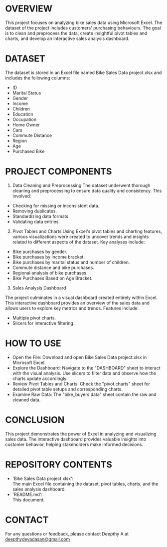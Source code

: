 # OVERVIEW

This project focuses on analyzing bike sales data using Microsoft Excel. The dataset of the project includes customers' purchasing behaviours. The goal is to clean and preprocess the data, create insightful pivot tables and charts, and develop an interactive sales analysis dashboard.

# DATASET
The dataset is stored in an Excel file named Bike Sales Data project.xlsx and includes the following columns:

- ID
- Marital Status
- Gender
- Income
- Children
- Education
- Occupation
- Home Owner
- Cars
- Commute Distance
- Region
- Age
- Purchased Bike

# PROJECT COMPONENTS
1. Data Cleaning and Preprocessing
The dataset underwent thorough cleaning and preprocessing to ensure data quality and consistency. This involved:
* Checking for missing or inconsistent data.
* Removing duplicates.
* Standardizing data formats.
* Validating data entries.

2. Pivot Tables and Charts
Using Excel's pivot tables and charting features, various visualizations were created to uncover trends and insights related to different aspects of the dataset. Key analyses include:
* Bike purchases by gender.
* Bike purchases by income bracket.
* Bike purchases by marital status and number of children.
* Commute distance and bike purchases.
* Regional analysis of bike purchases.
* Bike Purchases Based on Age Bracket.

3. Sales Analysis Dashboard

The project culminates in a visual dashboard created entirely within Excel. This interactive dashboard provides an overview of the sales data and allows users to explore key metrics and trends. Features include:
- Multiple pivot charts.
- Slicers for interactive filtering.

# HOW TO USE
- Open the File:
Download and open Bike Sales Data project.xlsx in Microsoft Excel.
- Explore the Dashboard:
Navigate to the "DASHBOARD" sheet to interact with the visual analysis.
Use slicers to filter data and observe how the charts update accordingly.
- Review Pivot Tables and Charts:
Check the "pivot charts" sheet for detailed pivot table setups and corresponding charts.
- Examine Raw Data:
The "bike_buyers data" sheet contain the raw and cleaned data.

# CONCLUSION
This project demonstrates the power of Excel in analyzing and visualizing sales data. The interactive dashboard provides valuable insights into customer behavior, helping stakeholders make informed decisions.

# REPOSITORY CONTENTS
- 'Bike Sales Data project.xlsx': <br/>The main Excel file containing the dataset, pivot tables, charts, and the sales analysis dashboard.
- 'README.md': <br/>This document.

# CONTACT
For any questions or feedback, please contact Deepthy A at deepthydevadasan@gmail.com
